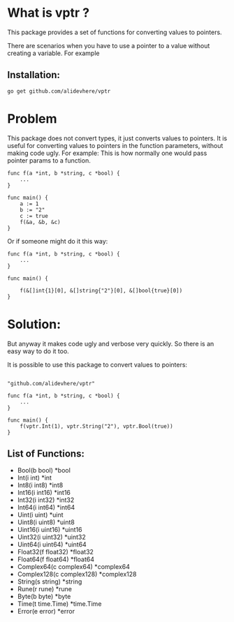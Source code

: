 # What is vptr ? 
This package provides a set of functions for converting values to pointers.

There are scenarios when you have to use a pointer to a value without creating a variable. For example


## Installation:

```
go get github.com/alidevhere/vptr
```

# Problem
This package does not convert types, it just converts values to pointers.
It is useful for converting values to pointers in the function parameters, without making code ugly.
For example:
This is how normally one would pass pointer params to a function.
```
func f(a *int, b *string, c *bool) {
	...
}

func main() {
	a := 1
	b := "2"
	c := true
	f(&a, &b, &c)
}
```

Or if someone might do it this way:

```
func f(a *int, b *string, c *bool) {
	...
}

func main() {

	f(&[]int{1}[0], &[]string{"2"}[0], &[]bool{true}[0])
}

```
# Solution:

But anyway it makes code ugly and verbose very quickly.
So there is an easy way to do it too.


It is possible to use this package to convert values to pointers:
```

"github.com/alidevhere/vptr"

func f(a *int, b *string, c *bool) {
	...
}

func main() {
	f(vptr.Int(1), vptr.String("2"), vptr.Bool(true))
}

```

## List of Functions:

* Bool(b bool) *bool 
* Int(i int) *int
* Int8(i int8) *int8
* Int16(i int16) *int16
* Int32(i int32) *int32
* Int64(i int64) *int64
* Uint(i uint) *uint
* Uint8(i uint8) *uint8
* Uint16(i uint16) *uint16
* Uint32(i uint32) *uint32
* Uint64(i uint64) *uint64
* Float32(f float32) *float32
* Float64(f float64) *float64
* Complex64(c complex64) *complex64
* Complex128(c complex128) *complex128
* String(s string) *string
* Rune(r rune) *rune
* Byte(b byte) *byte
* Time(t time.Time) *time.Time
* Error(e error) *error

 
